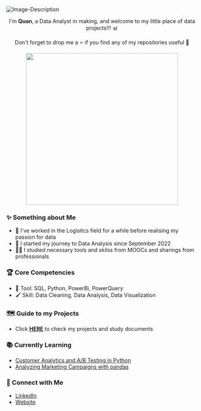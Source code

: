 ![Image-Description](https://i.pinimg.com/originals/92/a4/6b/92a46b0686ee6bd468c57364d1128bfc.gif)

<p align = "center">
  I'm <b>Quan</b>, a Data Analyst in making, and welcome to my little place of data projects!!! 📊
</p> 
<p align = "center">
  Don't forget to drop me a ⭐ if you find any of my repositories useful 🥰
</p>
<p align = "center">
  <img width="400px" src="https://user-images.githubusercontent.com/38496364/166451210-7962470e-e30c-4146-b20e-7a92d8cf73ae.gif" />
</p>


### ✨ Something about Me

* 🚚 I've worked in the Logisitcs field for a while before realising my passion for data
* 📝 I started my journey to Data Analysis since September 2022
* 👨‍💼 I studied necessary tools and skilss from MOOCs and sharings from professionals

### 🏆 Core Competencies

* 🔧 Tool: SQL, Python, PowerBi, PowerQuery
* 🖌 Skill: Data Cleaning, Data Analysis, Data Visualization

### 🗺 Guide to my Projects
* Click **[HERE](https://github.com/nguyennhatquan/Project-Guide)** to check my projects and study documents


### 📚 Currently Learning
* [Customer Analytics and A/B Testing in Python](https://app.datacamp.com/learn/courses/customer-analytics-and-ab-testing-in-python)
* [Analyzing Marketing Campaigns with pandas](https://app.datacamp.com/learn/courses/analyzing-marketing-campaigns-with-pandas)

### 🤝 Connect with Me
- [LinkedIn](https://www.linkedin.com/in/nguyennhatquan/)
- [Website](https://tiny.cc/nguyennhatquan)

<!--
**nguyennhatquan/nguyennhatquan** is a ✨ _special_ ✨ repository because its `README.md` (this file) appears on your GitHub profile.

Here are some ideas to get you started:

- 🔭 I’m currently working on ...
- 🌱 I’m currently learning ...
- 👯 I’m looking to collaborate on ...
- 🤔 I’m looking for help with ...
- 💬 Ask me about ...
- 📫 How to reach me: ...
- 😄 Pronouns: ...
- ⚡ Fun fact: ...
-->
